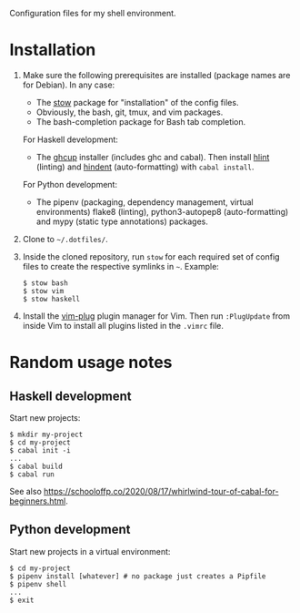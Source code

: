 Configuration files for my shell environment.

# Installation

 1. Make sure the following prerequisites are installed (package names are for
    Debian). In any case:

      * The [stow] package for "installation" of the config files.
      * Obviously, the bash, git, tmux, and vim packages.
      * The bash-completion package for Bash tab completion.

    For Haskell development:

      * The [ghcup] installer (includes ghc and cabal). Then install [hlint]
        (linting) and [hindent] (auto-formatting) with `cabal install`.

    For Python development:

      * The pipenv (packaging, dependency management, virtual environments)
        flake8 (linting), python3-autopep8 (auto-formatting) and mypy (static
        type annotations) packages.

 2. Clone to `~/.dotfiles/`.

 3. Inside the cloned repository, run `stow` for each required set of config
    files to create the respective symlinks in `~`. Example:

        $ stow bash
        $ stow vim
        $ stow haskell

 4. Install the [vim-plug] plugin manager for Vim. Then run `:PlugUpdate` from
    inside Vim to install all plugins listed in the `.vimrc` file.

[stow]: https://www.gnu.org/software/stow/
[ghcup]: https://www.haskell.org/ghcup/
[hlint]: https://github.com/ndmitchell/hlint
[hindent]: https://github.com/mihaimaruseac/hindent
[vim-plug]: https://github.com/junegunn/vim-plug

# Random usage notes

## Haskell development

Start new projects:

    $ mkdir my-project
    $ cd my-project
    $ cabal init -i
    ...
    $ cabal build
    $ cabal run

See also
<https://schooloffp.co/2020/08/17/whirlwind-tour-of-cabal-for-beginners.html>.

## Python development

Start new projects in a virtual environment:

    $ cd my-project
    $ pipenv install [whatever] # no package just creates a Pipfile
    $ pipenv shell
    ...
    $ exit

